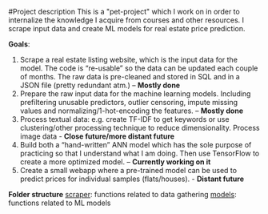 #Project description
This is a "pet-project" which I work on in order to internalize the knowledge I acquire from courses and other resources. I scrape input data and create ML models for real estate price prediction.

**Goals**:

1)	Scrape a real estate listing website, which is the input data for the model. The code is “re-usable” so the data can be updated each couple of months. The raw data is pre-cleaned and stored in SQL and in a JSON file (pretty redundant atm.) – **Mostly done**
2)	Prepare the raw input data for the machine learning models. Including prefiltering unusable predictors, outlier censoring, impute missing values and normalizing/1-hot-encoding the features. – **Mostly done**
3)	Process textual data: e.g. create TF-IDF to get keywords or use clustering/other processing technique to reduce dimensionality. Process image data - **Close future/more distant future**
4)	Build both a “hand-written” ANN model which has the sole purpose of practicing so that I understand what I am doing. Then use TensorFlow to create a more optimized model. – **Currently working on it**
5)	Create a small webapp where a pre-trained model can be used to predict prices for individual samples (flats/houses). - **Distant future**

**Folder structure**
[scraper]( https://github.com/horn1994/realestate/tree/main/scraper): functions related to data gathering
[models]( https://github.com/horn1994/realestate/tree/main/models): functions related to ML models
